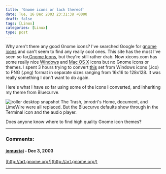 ```yaml
---
title: 'Gnome icons or lack thereof'
date: Tue, 16 Dec 2003 23:31:38 +0000
draft: false
tags: [Linux]
categories: [Linux]
type: post
---
```


Why aren't there any good Gnome icons? I've searched Google for
[gnome icons](http://www.google.com/search?hl=en&ie=UTF-8&oe=UTF-8&q=gnome+icons&btnG=Google+Search)
and can't seem to find any really cool ones. This site has the most I've seen
so far,[Gnome Icons](http://jimmac.musichall.cz/ikony.php3), but they're still
rather drab. Now xicons.com has some really nice [Windows](http://xp.xicons.com)
and [Mac OS X](http://xicons.com) icons but no Gnome icons or themes. I spent
3 hours trying to convert [this](http://xp.xicons.com/details/748.html) set
from Windows icons (.ico) to PNG (.png) format in separate sizes ranging from
16x16 to 128x128. It was really something I don't want to do again.

Here's what I have so far using some of the icons I converted, and inheriting
my theme from Bluecurve.[](http://www.jroller.com/resources/jmrodri/desktop_snapshot.png)

![jroller desktop snapshot](http://www.jroller.com/resources/jmrodri/desktop_snapshot.png)
The Trash, jmrodri's Home, document, and LimeWire were all replaced. But the
Bluecurve defaults show through in the Terminal icon and the audio player.

Does anyone know where to find high quality Gnome icon themes?

---
### Comments:

#### [jomustaj]( "") - <time datetime="2003-12-17 05:40:41">Dec 3, 2003</time>

[http://art.gnome.org/](http://art.gnome.org/)

---
